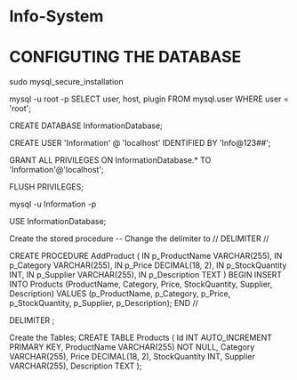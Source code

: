 # Info-System
# CONFIGUTING THE DATABASE
sudo mysql_secure_installation

mysql -u root -p
SELECT user, host, plugin FROM mysql.user WHERE user = 'root';

CREATE DATABASE InformationDatabase;

CREATE USER 'Information' @ 'localhost' IDENTIFIED BY 'Info@123##';

GRANT ALL PRIVILEGES ON InformationDatabase.* TO 'Information'@'localhost';

FLUSH PRIVILEGES;

mysql -u Information -p

USE InformationDatabase;

Create the stored procedure
-- Change the delimiter to //
DELIMITER //

CREATE PROCEDURE AddProduct (
    IN p_ProductName VARCHAR(255),
    IN p_Category VARCHAR(255),
    IN p_Price DECIMAL(18, 2),
    IN p_StockQuantity INT,
    IN p_Supplier VARCHAR(255),
    IN p_Description TEXT
)
BEGIN
    INSERT INTO Products (ProductName, Category, Price, StockQuantity, Supplier, Description)
    VALUES (p_ProductName, p_Category, p_Price, p_StockQuantity, p_Supplier, p_Description);
END //

DELIMITER ;

Create the Tables;
CREATE TABLE Products (
    Id INT AUTO_INCREMENT PRIMARY KEY,
    ProductName VARCHAR(255) NOT NULL,
    Category VARCHAR(255),
    Price DECIMAL(18, 2),
    StockQuantity INT,
    Supplier VARCHAR(255),
    Description TEXT
);

